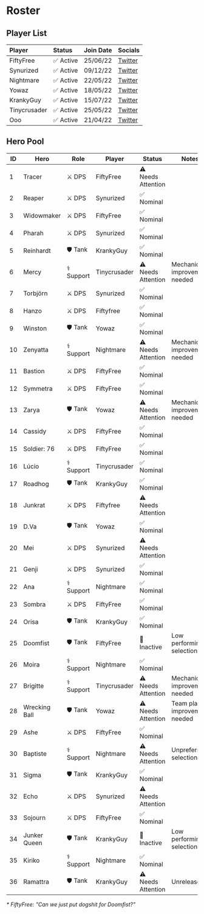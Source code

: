 # Roster

## Player List

| Player       | Status    | Join Date | Socials                                     |
| :----------- | :-------- | :-------- | :------------------------------------------ |
| FiftyFree    | ✅ Active | 25/06/22  | [Twitter](https://twitter.com/FiftyFree_)   |
| Synurized    | ✅ Active | 09/12/22  | [Twitter](https://twitter.com/synurized)    |
| Nightmare    | ✅ Active | 22/05/22  | [Twitter](https://twitter.com/NightmareOW1) |
| Yowaz        | ✅ Active | 18/05/22  | [Twitter](https://twitter.com/Yowaz_ow)     |
| KrankyGuy    | ✅ Active | 15/07/22  | [Twitter](https://twitter.com/KrankyGuy_)   |
| Tinycrusader | ✅ Active | 25/05/22  | [Twitter](https://twitter.com/tinycrusader) |
| Ooo          | ✅ Active | 21/04/22  | [Twitter](https://twitter.com/lilooo47)     |

## Hero Pool

| ID  | Hero          | Role       | Player       | Status             | Notes                         |
| --- | ------------- | ---------- | ------------ | ------------------ | ----------------------------- |
| 1   | Tracer        | ⚔️ DPS     | FiftyFree    | ⚠️ Needs Attention |                               |
| 2   | Reaper        | ⚔️ DPS     | Synurized    | ✅ Nominal         |                               |
| 3   | Widowmaker    | ⚔️ DPS     | FiftyFree    | ✅ Nominal         |                               |
| 4   | Pharah        | ⚔️ DPS     | Synurized    | ✅ Nominal         |                               |
| 5   | Reinhardt     | 🛡️ Tank    | KrankyGuy    | ✅ Nominal         |                               |
| 6   | Mercy         | ⚕️ Support | Tinycrusader | ⚠️ Needs Attention | Mechanical improvement needed |
| 7   | Torbjörn      | ⚔️ DPS     | Synurized    | ✅ Nominal         |                               |
| 8   | Hanzo         | ⚔️ DPS     | Fiftyfree    | ✅ Nominal         |                               |
| 9   | Winston       | 🛡️ Tank    | Yowaz        | ✅ Nominal         |                               |
| 10  | Zenyatta      | ⚕️ Support | Nightmare    | ⚠️ Needs Attention | Mechanical improvement needed |
| 11  | Bastion       | ⚔️ DPS     | FiftyFree    | ✅ Nominal         |                               |
| 12  | Symmetra      | ⚔️ DPS     | FiftyFree    | ✅ Nominal         |                               |
| 13  | Zarya         | 🛡️ Tank    | Yowaz        | ⚠️ Needs Attention | Mechanical improvement needed |
| 14  | Cassidy       | ⚔️ DPS     | FiftyFree    | ✅ Nominal         |                               |
| 15  | Soldier: 76   | ⚔️ DPS     | FiftyFree    | ✅ Nominal         |                               |
| 16  | Lúcio         | ⚕️ Support | Tinycrusader | ✅ Nominal         |                               |
| 17  | Roadhog       | 🛡️ Tank    | KrankyGuy    | ✅ Nominal         |                               |
| 18  | Junkrat       | ⚔️ DPS     | Fiftyfree    | ⚠️ Needs Attention |                               |
| 19  | D.Va          | 🛡️ Tank    | Yowaz        | ✅ Nominal         |                               |
| 20  | Mei           | ⚔️ DPS     | Synurized    | ⚠️ Needs Attention |                               |
| 21  | Genji         | ⚔️ DPS     | Synurized    | ✅ Nominal         |                               |
| 22  | Ana           | ⚕️ Support | Nightmare    | ✅ Nominal         |                               |
| 23  | Sombra        | ⚔️ DPS     | FiftyFree    | ✅ Nominal         |                               |
| 24  | Orisa         | 🛡️ Tank    | KrankyGuy    | ✅ Nominal         |                               |
| 25  | Doomfist      | 🛡️ Tank    | FiftyFree    | 🚫 Inactive        | Low performing selection\*    |
| 26  | Moira         | ⚕️ Support | Nightmare    | ✅ Nominal         |                               |
| 27  | Brigitte      | ⚕️ Support | Tinycrusader | ⚠️ Needs Attention | Mechanical improvement needed |
| 28  | Wrecking Ball | 🛡️ Tank    | Yowaz        | ⚠️ Needs Attention | Team play improvement needed  |
| 29  | Ashe          | ⚔️ DPS     | FiftyFree    | ✅ Nominal         |                               |
| 30  | Baptiste      | ⚕️ Support | Nightmare    | ⚠️ Needs Attention | Unpreferred selection         |
| 31  | Sigma         | 🛡️ Tank    | KrankyGuy    | ✅ Nominal         |                               |
| 32  | Echo          | ⚔️ DPS     | Synurized    | ⚠️ Needs Attention |                               |
| 33  | Sojourn       | ⚔️ DPS     | FiftyFree    | ✅ Nominal         |                               |
| 34  | Junker Queen  | 🛡️ Tank    | KrankyGuy    | 🚫 Inactive        | Low performing selection      |
| 35  | Kiriko        | ⚕️ Support | Nightmare    | ✅ Nominal         |                               |
| 36  | Ramattra      | 🛡️ Tank    | KrankyGuy    | ⚠️ Needs Attention | Unreleased                    |

_\* FiftyFree: "Can we just put dogshit for Doomfist?"_

